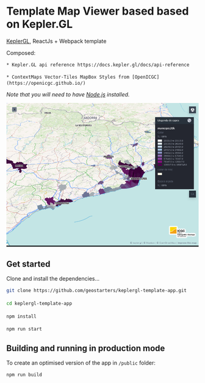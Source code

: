 # Template  Map Viewer based based on Kepler.GL
 
  [KeplerGL](https://kepler.gl/),  ReactJs + Webpack template



Composed:

    * Kepler.GL api reference https://docs.kepler.gl/docs/api-reference

    * ContextMaps Vector-Tiles MapBox Styles from [OpenICGC](https://openicgc.github.io/)

*Note that you will need to have [Node.js](https://nodejs.org) installed.*

![alt text](./visor.png "Map Template")

## Get started

Clone and install the dependencies...

```bash
git clone https://github.com/geostarters/keplergl-template-app.git

cd keplergl-template-app

npm install

npm run start

```

## Building and running in production mode

To create an optimised version of the app in  ```/public```  folder:

```bash
npm run build
```
